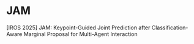# JAM
[IROS 2025] JAM: Keypoint-Guided Joint Prediction after Classification-Aware Marginal Proposal for Multi-Agent Interaction
